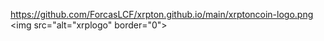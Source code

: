 https://github.com/ForcasLCF/xrpton.github.io/main/xrptoncoin-logo.png
<img src="alt="xrplogo" border="0">
